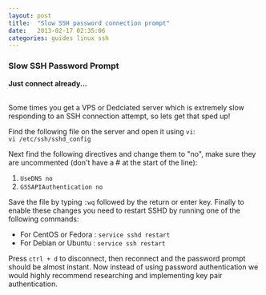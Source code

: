 ```yaml
---
layout: post
title:  "Slow SSH password connection prompt"
date:   2013-02-17 02:35:06
categories: guides linux ssh
---
```


<span><h3>Slow SSH Password Prompt</h3><strong>Just connect already...</strong></span>
<br><br>
<div class="well well-large">
    <p>
        Some times you get a VPS or Dedciated server which is extremely slow responding to an SSH connection attempt, so lets get that sped up!
    </p>
    <p>
        Find the following file on the server and open it using <code>vi</code>:<br>
        <code>vi /etc/ssh/sshd_config</code>
    </p>
    <p>
        Next find the following directives and change them to "no", make sure they are uncommented (don't have a # at the start of the line):
    </p>
    <ol>
        <li><code>UseDNS no</code></li>
        <li><code>GSSAPIAuthentication no</code></li>
    </ol>
    <p>
        Save the file by typing <code>:wq</code> followed by the return or enter key. Finally to enable these changes you need to restart SSHD by running one of the following commands:
    </p>
    <ul>
        <li>For CentOS or Fedora : <code>service sshd restart</code></li>
        <li>For Debian or Ubuntu : <code>service ssh restart</code></li>
    </ul>
    <p>
        Press <code>ctrl + d</code> to disconnect, then reconnect and the password prompt should be almost instant. Now instead of using password authentication we would highly recommend researching and implementing key pair authentication.
    </p>
</div>